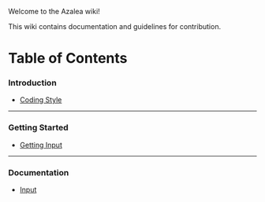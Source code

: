 Welcome to the Azalea wiki!

This wiki contains documentation and guidelines for contribution.

# Table of Contents

### Introduction

* [Coding Style](Coding-Style)
---
### Getting Started

* [Getting Input](Getting-Input)
---
### Documentation

* [Input](Input.md)

